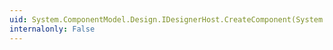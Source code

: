 ```yaml
---
uid: System.ComponentModel.Design.IDesignerHost.CreateComponent(System.Type)
internalonly: False
---
```

